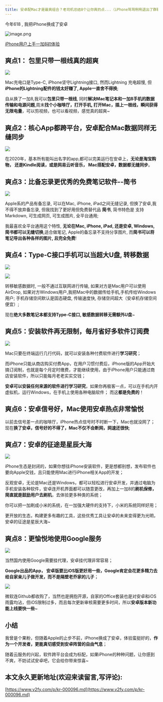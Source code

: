 ```yaml
---
title: 安卓配Mac才是最爽组合？老司机总结8个让你爽的点...（iPhone骂骂咧咧退出了群聊）
---
```




今年618 , 我把iPhone换成了安卓

![image.png](https://www.v2fy.com/asset/0i/jikemiji/jikemiji-md/kr-000096.assets/1240.png)

[iPhone用户上手一加8初体验](https://mp.weixin.qq.com/s/0zizvdW_-UmPU9jPj7iuLQ)

## 爽点1： 包里只带一根线真的超爽

![](https://www.v2fy.com/asset/0i/jikemiji/jikemiji-md/kr-000096.assets/1240-20200813215445388.png)


Mac充电口是Type-C, iPhone坚守Lightning接口, 然而Lightning 充电超慢, 但**iPhone的Lightning配件的钱太好赚了, Apple一直舍不得换**;

自从换了一加8,我可以**包里只带一根线**, 同时**解决Mac笔记本和一加8手机的数据传输和电源问题**,周末**找个小咖啡厅，打开手机, 打开Mac，插上一根线，瞬间获得无限电量**，可以剪视频，也可以看视频，感觉真的超爽~

## 爽点2：核心App都跨平台，安卓配合Mac数据同样无缝同步


![](https://www.v2fy.com/asset/0i/jikemiji/jikemiji-md/kr-000096.assets/1240-20200813215445250.png)



在2020年，基本所有能叫出名字的app,都可以完美运行在安卓上，**无论是淘宝购物， 还是Kindle阅读，或是网易云听音乐， Mac搭配安卓，数据都无缝同步**。


## 爽点3：比备忘录更优秀的免费笔记软件--简书

![](https://www.v2fy.com/asset/0i/jikemiji/jikemiji-md/kr-000096.assets/1240-20200813215445660.png)


Apple系的产品有备忘录, 可以在Mac, iPhone, iPad之间无缝记录, 但换了安卓,我不得不放弃备忘录, 但我找到了更好用但免费替代品 **简书**, 简书特色是 支持Markdown, 可生成网页, 可生成图片, 全平台通用; 

我最喜欢全平台通用这个特性, **无论在Mac, iPhone, iPad, 还是安卓, Windows, 简书都可以无缝切换**,适合做笔记, Apple的备忘录不支持分享图片, 而**简书可以将笔记导出各种各样的图片, 且完全免费**!



## 爽点4：Type-C接口手机可以当超大U盘, 转移数据

![](https://www.v2fy.com/asset/0i/jikemiji/jikemiji-md/kr-000096.assets/1240-20200813215445000.png)

![](https://www.v2fy.com/asset/0i/jikemiji/jikemiji-md/kr-000096.assets/1240-20200813215444994.png)


转移敏感数据时, 一般不通过互联网进行传输, 如果对方是Mac用户可以使用AirDrop, 如果对方Windows用户,我把Mac中的数据传给手机,手机传给Windows用户; 手机存储空间默认是固态硬盘, 传输速度快, 存储空间超大（安卓机存储空间便宜）; 

现在**绝大多数笔记本都支持Type-C接口, 敏感数据转移无需额外U盘**~


##  爽点5：安装软件再无限制，每月省好多软件订阅费

![](https://www.v2fy.com/asset/0i/jikemiji/jikemiji-md/kr-000096.assets/1240-20200813215444941.png)


Mac只要在终端运行几行代码，就可以安装各种付费软件进行**学习研究**；

而iPhone只能从商店购买付费App，在用户习惯付费后，iPhone版的App开始大搞订阅制，也就是每个月定时缴费，才能继续使用，由于iPhone用户只能通过商店安装软件，所以只能每月老老实实交钱；

**安卓可以安装任何来源的软件进行学习研究**，如果你再极客一点，可以在手机内开虚拟机，运行Windows，在手机上使用各种电脑软件； 而这**都是免费的**！


## 爽点6：安卓信号好，Mac使用安卓热点非常愉悦

以前去信号差一点的咖啡厅，iPhone热点信号时不时断一下，Mac也就没网了；现在**换了安卓，信号好的不得了，Mac不仅不会断网，网速还很快**;


## 爽点7：安卓的征途是星辰大海

![](https://www.v2fy.com/asset/0i/jikemiji/jikemiji-md/kr-000096.assets/1240-20200813215445442.png)


iPhone生态是封闭的，如果你想往iPhone安装软件，更是想都别想，发布软件也要向Apple交钱，且只能使用Mac进行iPhone相关App的开发；

反观安卓，无论是Mac还是Windows，都可以轻松进行安卓开发，并通过电脑为手机安装各种软件，安卓连开机界面都可以随意更改，再加上一加8的**刷机保修，简直就是鼓励用户去刷机**，去体验更多种类的系统；

你可以把一加刷成小米的系统，在一加强大硬件的支持下，小米的系统同样好用；

更开放的生态，构建更多有趣的工具，这些优秀工具让安卓的未来变得更为光明，安卓的征途是星辰大海~

## 爽点8：更愉悦地使用Google服务

![](https://www.v2fy.com/asset/0i/jikemiji/jikemiji-md/kr-000096.assets/1240-20200813215445524.png)


当然国内使用Google需要挂代理，安卓挂代理非常容易；

 **Google出品的App， 安卓版要比iOS版更好用一些，Google肯定会花更多精力去给自家亲儿子做开发，而不是隔壁老乔家的儿子**；



![](https://www.v2fy.com/asset/0i/jikemiji/jikemiji-md/kr-000096.assets/1240-20200813215715217.png)





微软连Github都收购了，当然也是拥抱开源，自家的Office套装也是对安卓和iOS雨露均沾，但iOS限制过多，而且每次更新审核需要更多时间，所以**安卓版本新功能上线要快一些**~


## 小结

我曾是个果粉，但随着Apple的止步不前，iPhone换成了安卓，体验蛮挺好的，**作为一个开发者，更能真切感受到安卓阵营的自由气息**；

随着云服务的兴起，软件跨平台会成为标配，如果iPhone的种种问题，让你感到不爽，不妨试试安卓吧，它会给你带来惊喜~
## 本文永久更新地址(欢迎来读留言,写评论):

[https://www.v2fy.com/p/kr-000096.md](https://www.v2fy.com/p/kr-000096.md)
